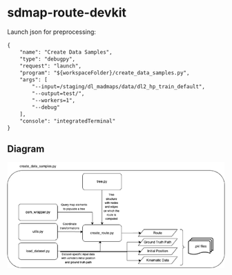 # sdmap-route-devkit

Launch json for preprocessing:

```
{
    "name": "Create Data Samples",
    "type": "debugpy",
    "request": "launch",
    "program": "${workspaceFolder}/create_data_samples.py",
    "args": [
        "--input=/staging/dl_madmaps/data/dl2_hp_train_default",
        "--output=test/",
        "--workers=1",
        "--debug"
    ],
    "console": "integratedTerminal"
}

```
## Diagram
![Diagram](dataset_creation.png)
